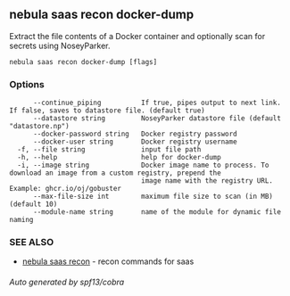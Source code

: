 ## nebula saas recon docker-dump

Extract the file contents of a Docker container and optionally scan for secrets using NoseyParker.

```
nebula saas recon docker-dump [flags]
```

### Options

```
      --continue_piping          If true, pipes output to next link. If false, saves to datastore file. (default true)
      --datastore string         NoseyParker datastore file (default "datastore.np")
      --docker-password string   Docker registry password
      --docker-user string       Docker registry username
  -f, --file string              input file path
  -h, --help                     help for docker-dump
  -i, --image string             Docker image name to process. To download an image from a custom registry, prepend the
                                 image name with the registry URL. Example: ghcr.io/oj/gobuster
      --max-file-size int        maximum file size to scan (in MB) (default 10)
      --module-name string       name of the module for dynamic file naming
```

### SEE ALSO

* [nebula saas recon](nebula_saas_recon.md)	 - recon commands for saas

###### Auto generated by spf13/cobra
